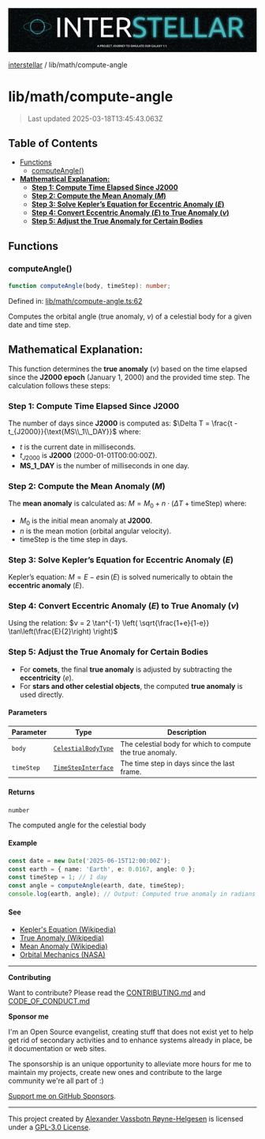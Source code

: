 <div>
  <img alt="SPECCER logo" src="https://raw.githubusercontent.com/phun-ky/interstellar/main/public/interstellar-header.png" style="max-height:120px;" />
</div>

[interstellar](../../README.md) / lib/math/compute-angle

# lib/math/compute-angle

> Last updated 2025-03-18T13:45:43.063Z

## Table of Contents

- [Functions](#functions)
  - [computeAngle()](#computeangle)
- [**Mathematical Explanation:**](#mathematical-explanation)
  - [**Step 1: Compute Time Elapsed Since J2000**](#step-1-compute-time-elapsed-since-j2000)
  - [**Step 2: Compute the Mean Anomaly ($M$)**](#step-2-compute-the-mean-anomaly-m)
  - [**Step 3: Solve Kepler’s Equation for Eccentric Anomaly ($E$)**](#step-3-solve-keplers-equation-for-eccentric-anomaly-e)
  - [**Step 4: Convert Eccentric Anomaly ($E$) to True Anomaly ($ν$)**](#step-4-convert-eccentric-anomaly-e-to-true-anomaly-ν)
  - [**Step 5: Adjust the True Anomaly for Certain Bodies**](#step-5-adjust-the-true-anomaly-for-certain-bodies)

## Functions

### computeAngle()

```ts
function computeAngle(body, timeStep): number;
```

Defined in:
[lib/math/compute-angle.ts:62](https://github.com/phun-ky/interstellar/blob/main/src/lib/math/compute-angle.ts#L62)

Computes the orbital angle (true anomaly, $ν$) of a celestial body for a given
date and time step.

## **Mathematical Explanation:**

This function determines the **true anomaly** ($ν$) based on the time elapsed
since the **J2000 epoch** (January 1, 2000) and the provided time step. The
calculation follows these steps:

### **Step 1: Compute Time Elapsed Since J2000**

The number of days since **J2000** is computed as:
$\Delta T = \frac{t - t_{J2000}}{\text{MS\\_1\\_DAY}}$ where:

- $t$ is the current date in milliseconds.
- $t_{J2000}$ is **J2000** (2000-01-01T00:00:00Z).
- **MS_1_DAY** is the number of milliseconds in one day.

### **Step 2: Compute the Mean Anomaly ($M$)**

The **mean anomaly** is calculated as:
$M = M_0 + n \cdot (\Delta T + \text{timeStep})$ where:

- $M_0$ is the initial mean anomaly at **J2000**.
- $n$ is the mean motion (orbital angular velocity).
- $\text{timeStep}$ is the time step in days.

### **Step 3: Solve Kepler’s Equation for Eccentric Anomaly ($E$)**

Kepler’s equation: $M = E - e \sin(E)$ is solved numerically to obtain the
**eccentric anomaly** ($E$).

### **Step 4: Convert Eccentric Anomaly ($E$) to True Anomaly ($ν$)**

Using the relation:
$ν = 2 \tan^{-1} \left( \sqrt{\frac{1+e}{1-e}} \tan\left(\frac{E}{2}\right) \right)$

### **Step 5: Adjust the True Anomaly for Certain Bodies**

- For **comets**, the final **true anomaly** is adjusted by subtracting the
  **eccentricity** ($e$).
- For **stars and other celestial objects**, the computed **true anomaly** is
  used directly.

#### Parameters

| Parameter  | Type                                                                     | Description                                               |
| ---------- | ------------------------------------------------------------------------ | --------------------------------------------------------- |
| `body`     | [`CelestialBodyType`](../../types/celestial-bodies.md#celestialbodytype) | The celestial body for which to compute the true anomaly. |
| `timeStep` | [`TimeStepInterface`](../../types/temporal.md#timestepinterface)         | The time step in days since the last frame.               |

#### Returns

`number`

The computed angle for the celestial body

#### Example

```ts
const date = new Date('2025-06-15T12:00:00Z');
const earth = { name: 'Earth', e: 0.0167, angle: 0 };
const timeStep = 1; // 1 day
const angle = computeAngle(earth, date, timeStep);
console.log(earth, angle); // Output: Computed true anomaly in radians
```

#### See

- [Kepler's Equation (Wikipedia)](https://en.wikipedia.org/wiki/Kepler%27s_equation)
- [True Anomaly (Wikipedia)](https://en.wikipedia.org/wiki/True_anomaly)
- [Mean Anomaly (Wikipedia)](https://en.wikipedia.org/wiki/Mean_anomaly)
- [Orbital Mechanics (NASA)](https://solarsystem.nasa.gov/basics/chapter2-2/)

---

**Contributing**

Want to contribute? Please read the
[CONTRIBUTING.md](https://github.com/phun-ky/interstellar/blob/main/CONTRIBUTING.md)
and
[CODE_OF_CONDUCT.md](https://github.com/phun-ky/interstellar/blob/main/CODE_OF_CONDUCT.md)

**Sponsor me**

I'm an Open Source evangelist, creating stuff that does not exist yet to help
get rid of secondary activities and to enhance systems already in place, be it
documentation or web sites.

The sponsorship is an unique opportunity to alleviate more hours for me to
maintain my projects, create new ones and contribute to the large community
we're all part of :)

[Support me on GitHub Sponsors](https://github.com/sponsors/phun-ky).

---

This project created by [Alexander Vassbotn Røyne-Helgesen](http://phun-ky.net)
is licensed under a
[GPL-3.0 License](https://choosealicense.com/licenses/gpl-3.0/).
